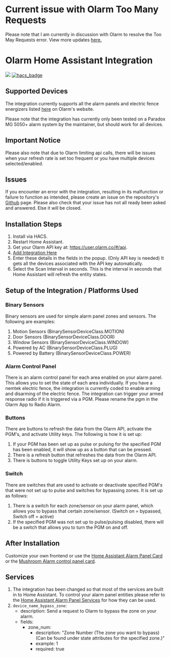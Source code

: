 # Current issue with Olarm Too Many Requests
Please note that I am currently in discussion with Olarm to resolve the Too May Requests error. View more updates <a href="https://github.com/rainepretorius/olarm-ha-integration/discussions/85">here.</a>

# Olarm Home Assistant Integration
<a href="https://www.buymeacoffee.com/rainepretorius"><img src="https://img.buymeacoffee.com/button-api/?text=Buy me a coffee&emoji=&slug=rainepretorius&button_colour=5F7FFF&font_colour=ffffff&font_family=Cookie&outline_colour=000000&coffee_colour=FFDD00" /></a>
[![hacs_badge](https://img.shields.io/badge/HACS-Custom-41BDF5.svg)](https://github.com/hacs/integration)

## Supported Devices
The integration currently supports all the alarm panels and electric fence energizers listed [here](https://olarm.com/products/olarm-pro-4g/datasheet) on Olarm's website.

Please note that the integration has currently only been tested on a Paradox MG 5050+ alarm system by the maintainer, but should work for all devices.

## Important Notice
Please also note that due to Olarm limiting api calls, there will be issues when your refresh rate is set too frequent or you have multiple devices selected/enabled.

## Issues
If you encounter an error with the integration, resulting in its malfunction or failure to function as intended, please create an issue on the repository's [Github](https://github.com/rainepretorius/olarm-ha-integration/issues) page. Please also check that your issue  has not all ready been asked and answered. Else it will be closed.

## Installation Steps
1. Install via HACS.
2. Restart Home Assistant.
3. Get your Olarm API key at: https://user.olarm.co/#/api.
4. [Add Integration Here](https://my.home-assistant.io/redirect/config_flow_start/?domain=olarm_sensors)
5. Enter these details in the fields in the popup. (Only API key is needed)
   It gets all the devices associated with the API key automatically.
6. Select the Scan Interval in seconds. This is the interval in seconds that Home Assistant will refresh the entity states.

## Setup of the Integration / Platforms Used

### Binary Sensors
Binary sensors are used for simple alarm panel zones and sensors. The following are examples:
1. Motion Sensors (BinarySensorDeviceClass.MOTION)
2. Door Sensors (BinarySensorDeviceClass.DOOR)
3. Window Sensors (BinarySensorDeviceClass.WINDOW)
4. Powered by AC (BinarySensorDeviceClass.PLUG)
5. Powered by Battery (BinarySensorDeviceClass.POWER)

### Alarm Control Panel
There is an alarm control panel for each area enabled on your alarm panel. This allows you to set the state of each area individually. If you have a nemtek electric fence, the integration is currently coded to enable arming and disarming of the electric fence.
The integration can trigger your armed response radio if it is triggered via a PGM. Please rename the pgm in the Olarm App to Radio Alarm.

### Buttons
There are buttons to refresh the data from the Olarm API, activate the PGM's, and activate Utility keys. The following is how it is set up:
1. If your PGM has been set up as pulse or pulsing for the specified PGM has been enabled, it will show up as a button that can be pressed.
2. There is a refresh button that refreshes the data from the Olarm API.
3. There is buttons to toggle Utility Keys set up on your alarm.

### Switch
There are switches that are used to activate or deactivate specified PGM's that were not set up to pulse and switches for bypassing zones. It is set up as follows:
1. There is a switch for each zone/sensor on your alarm panel, which allows you to bypass that certain zone/sensor. (Switch on = bypassed, Switch off = active)
2. If the specified PGM was not set up to pulse/pulsing disabled, there will be a switch that allows you to turn the PGM on and off.

## After Installation
Customize your own frontend or use the [Home Assistant Alarm Panel Card](https://www.home-assistant.io/dashboards/alarm-panel) or the [Mushroom Alarm control panel card](https://github.com/piitaya/lovelace-mushroom/blob/main/docs/cards/alarm-control-panel.md).

## Services
1. The integration has been changed so that most of the services are built in to Home Assistant. To control your alarm panel entities please refer to the [Home Assistant Alarm Panel Services](https://www.home-assistant.io/integrations/alarm_control_panel/#services) for how they can be used.
2. `device_name_bypass_zone`:
   - description: Send a request to Olarm to bypass the zone on your alarm.
   - fields:
     - zone_num:
       - description: "Zone Number (The zone you want to bypass) (Can be found under state attributes for the specified zone.)"
       - example: 1
       - required: true
